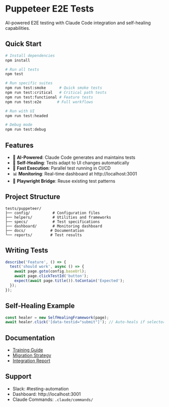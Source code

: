 # Puppeteer E2E Tests

AI-powered E2E testing with Claude Code integration and self-healing capabilities.

## Quick Start

```bash
# Install dependencies
npm install

# Run all tests
npm test

# Run specific suites
npm run test:smoke      # Quick smoke tests
npm run test:critical   # Critical path tests
npm run test:functional # Feature tests
npm run test:e2e       # Full workflows

# Run with UI
npm run test:headed

# Debug mode
npm run test:debug
```

## Features

- 🤖 **AI-Powered**: Claude Code generates and maintains tests
- 🔧 **Self-Healing**: Tests adapt to UI changes automatically
- 🚀 **Fast Execution**: Parallel test running in CI/CD
- 📊 **Monitoring**: Real-time dashboard at http://localhost:3001
- 🌉 **Playwright Bridge**: Reuse existing test patterns

## Project Structure

```
tests/puppeteer/
├── config/          # Configuration files
├── helpers/         # Utilities and frameworks
├── specs/           # Test specifications
├── dashboard/       # Monitoring dashboard
├── docs/           # Documentation
└── reports/        # Test results
```

## Writing Tests

```javascript
describe('Feature', () => {
  test('should work', async () => {
    await page.goto(config.baseUrl);
    await page.clickTestId('button');
    expect(await page.title()).toContain('Expected');
  });
});
```

## Self-Healing Example

```javascript
const healer = new SelfHealingFramework(page);
await healer.click('[data-testid="submit"]'); // Auto-heals if selector changes
```

## Documentation

- [Training Guide](docs/team-training-guide.md)
- [Migration Strategy](migration-strategy.md)
- [Integration Report](../../CLAUDE_PUPPETEER_INTEGRATION_COMPLETE.md)

## Support

- Slack: #testing-automation
- Dashboard: http://localhost:3001
- Claude Commands: `.claude/commands/`